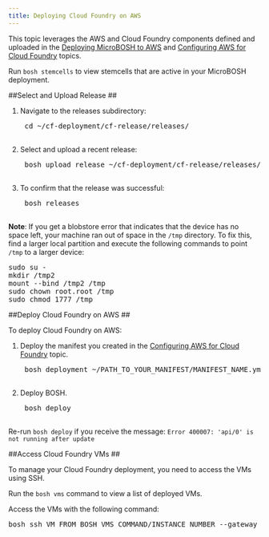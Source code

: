 ```yaml
---
title: Deploying Cloud Foundry on AWS
---
```


This topic leverages the AWS and Cloud Foundry components defined and uploaded in the [Deploying MicroBOSH to AWS](../../bosh/deploy-microbosh-to-aws.html) and [Configuring AWS for Cloud Foundry](./configure_aws_cf.html) topics.

Run `bosh stemcells` to view stemcells that are active in your MicroBOSH deployment.

##<a id="release"></a>Select and Upload Release ##

1. Navigate to the releases subdirectory:

    <pre class="terminal">
    cd ~/cf-deployment/cf-release/releases/
    </pre>

1. Select and upload a recent release:

    <pre class="terminal">
    bosh upload release ~/cf-deployment/cf-release/releases/cf-193.yml
    </pre>

1. To confirm that the release was successful:

    <pre class="terminal">
    bosh releases
    </pre>

<p class="note"><strong>Note</strong>: If you get a blobstore error that indicates that the device has no space left, your machine ran out of space in the <code>/tmp</code> directory. To fix this, find a larger local partition and execute the following commands to point <code>/tmp</code> to a larger device:</p>

<pre class="terminal">
sudo su -
mkdir /tmp2
mount --bind /tmp2 /tmp
sudo chown root.root /tmp
sudo chmod 1777 /tmp
</pre>

##<a id="deploy"></a>Deploy Cloud Foundry on AWS ##

To deploy Cloud Foundry on AWS:

1. Deploy the manifest you created in the [Configuring AWS for Cloud Foundry](./configure_aws_cf.html) topic.

    <pre class="terminal">
    bosh deployment ~/PATH_TO_YOUR_MANIFEST/MANIFEST_NAME.yml
    </pre>

1. Deploy BOSH.

    <pre class="terminal">
    bosh deploy
    </pre>


Re-run `bosh deploy` if you receive the message: `Error 400007: 'api/0' is not running after update`

##<a id="access-cf-vms"></a>Access Cloud Foundry VMs ##

To manage your Cloud Foundry deployment, you need to access the VMs using SSH. 

Run the `bosh vms` command to view a list of deployed VMs. 

Access the VMs with the following command:

<pre class="terminal">
bosh ssh VM_FROM_BOSH_VMS_COMMAND/INSTANCE_NUMBER --gateway_host YOUR_PUBLIC_MICROBOSH_ADDRESS --gateway_user vcap
</pre>

